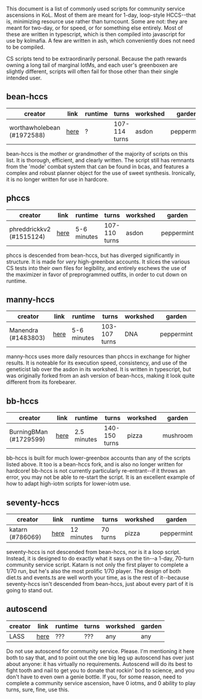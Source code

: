 This document is a list of commonly used scripts for community service ascensions in KoL. Most of them are meant for 1-day, loop-style HCCS--that is, minimizing resource use rather than turncount. Some are not: they are meant for two-day, or for speed, or for something else entirely. Most of these are written in typescript, which is then compiled into javascript for use by kolmafia. A few are written in ash, which conveniently does not need to be compiled.

CS scripts tend to be extraordinarily personal. Because the path rewards owning a long tail of marginal IotMs, and each user's greenboxen are slightly different, scripts will often fail for those other than their single intended user.

## bean-hccs
| creator | link | runtime | turns | workshed | garden |
|---------|------|---------|-------|----------|--------|
| worthawholebean (#1972588) | [here](https://github.com/phulin/bean-hccs) | ? | 107-114 turns | asdon | peppermint |

bean-hccs is the mother or grandmother of the majority of scripts on this list. It is thorough, efficient, and clearly written.  The script still has remnants from the 'mode' combat system that can be found in bcas, and features a complex and robust planner object for the use of sweet synthesis. Ironically, it is no longer written for use in hardcore.

## phccs

| creator | link | runtime | turns | workshed | garden |
|---------|------|---------|-------|----------|--------|
| phreddrickkv2 (#1515124) | [here](https://github.com/horrible-little-slime/phccs) | 5-6 minutes | 107-110 turns | asdon | peppermint |

phccs is descended from bean-hccs, but has diverged significantly in structure. It is made for _very_ high-greenbox accounts. It slices the various CS tests into their own files for legibility, and entirely eschews the use of the maximizer in favor of preprogrammed outfits, in order to cut down on runtime.

## manny-hccs

| creator | link | runtime | turns | workshed | garden |
|---------|------|---------|-------|----------|--------|
| Manendra (#1483803) | [here](https://github.com/lewismd13/manny-hccs) | 5-6 minutes | 103-107 turns | DNA | peppermint |

manny-hccs uses more daily resources than phccs in exchange for higher results. It is noteable for its execution speed, consistency, and use of the geneticist lab over the asdon in its workshed. It is written in typescript, but was originally forked from an ash version of bean-hccs, making it look quite different from its forebearer.

## bb-hccs

| creator | link | runtime | turns | workshed | garden |
|---------|------|---------|-------|----------|--------|
| BurningBMan (#1729599) | [here](https://github.com/burningbman/bb-hccs) | 2.5 minutes | 140-150 turns | pizza | mushroom |

bb-hccs is built for much lower-greenbox accounts than any of the scripts listed above. It too is a bean-hccs fork, and is also no longer written for hardcore! bb-hccs is not currently particularly re-entrant--if it throws an error, you may not be able to re-start the script. It is an excellent example of how to adapt high-iotm scripts for lower-iotm use.

## seventy-hccs

| creator | link | runtime | turns | workshed | garden |
|---------|------|---------|-------|----------|--------|
| katarn (#786069) | [here](https://github.com/s-k-z/seventy-hccs) | 12 minutes | 70 turns | pizza | peppermint |

seventy-hccs is not descended from bean-hccs, nor is it a loop script. Instead, it is designed to do exactly what it says on the tin--a 1-day, 70-turn community service script. Katarn is not only the first player to complete a 1/70 run, but he's also the most prolific 1/70 player. The design of both diet.ts and events.ts are well worth your time, as is the rest of it--because seventy-hccs isn't descended from bean-hccs, just about every part of it is going to stand out.


## autoscend

| creator | link | runtime | turns | workshed | garden |
|---------|------|---------|-------|----------|--------|
| LASS | [here](https://github.com/Loathing-Associates-Scripting-Society/autoscend) | ??? | ??? | any | any |

Do not use autoscend for community service. Please. I'm mentioning it here both to say that, and to point out the one big leg up autoscend has over just about anyone: it has virtually no requirements. Autoscend will do its best to fight tooth and nail to get you to donate that rockin' bod to science, and you don't have to even own a genie bottle. If you, for some reason, need to complete a community service ascension, have 0 iotms, and 0 ability to play turns, sure, fine, use this.
